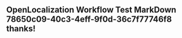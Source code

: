 <properties
ms.topic="hero-topic"
ms.test1="hero-topic"
ms.test2="test"/>


## OpenLocalization Workflow Test MarkDown 78650c09-40c3-4eff-9f0d-36c7f77746f8 thanks!



<!--HONumber=Aug16_HO5-->



